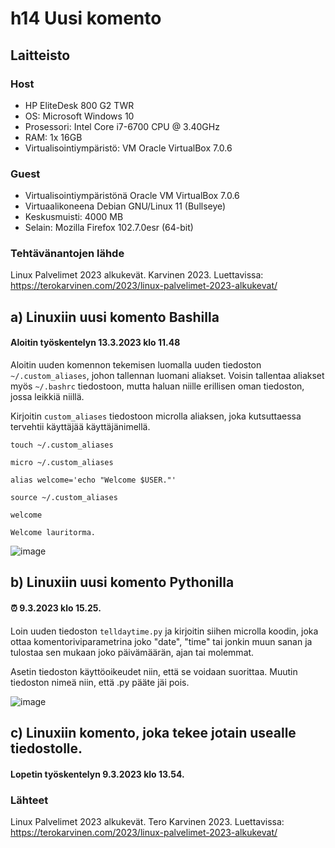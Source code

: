 # h14 Uusi komento

## Laitteisto  

### Host  

* HP EliteDesk 800 G2 TWR  
* OS: Microsoft Windows 10   
* Prosessori: Intel Core i7-6700 CPU @ 3.40GHz  
* RAM: 1x 16GB  
* Virtualisointiympäristö: VM Oracle VirtualBox 7.0.6  

### Guest
* Virtualisointiympäristönä Oracle VM VirtualBox 7.0.6  
* Virtuaalikoneena Debian GNU/Linux 11 (Bullseye)  
* Keskusmuisti: 4000 MB   
* Selain: Mozilla Firefox 102.7.0esr (64-bit)  

### Tehtävänantojen lähde  

Linux Palvelimet 2023 alkukevät. Karvinen 2023. Luettavissa: https://terokarvinen.com/2023/linux-palvelimet-2023-alkukevat/  

## a) Linuxiin uusi komento Bashilla  

#### Aloitin työskentelyn 13.3.2023 klo 11.48  

Aloitin uuden komennon tekemisen luomalla uuden tiedoston ```~/.custom_aliases```, johon tallennan luomani aliakset. Voisin tallentaa aliakset myös ```~/.bashrc``` tiedostoon, mutta haluan niille erillisen oman tiedoston, jossa leikkiä niillä.  
  
Kirjoitin ```custom_aliases``` tiedostoon microlla aliaksen, joka kutsuttaessa tervehtii käyttäjää käyttäjänimellä.  
  
```touch ~/.custom_aliases```    
  
```micro ~/.custom_aliases```    
  
```alias welcome='echo "Welcome $USER."'```  
  
```source ~/.custom_aliases```  
  
```welcome```  
  
```Welcome lauritorma.```

![image](https://user-images.githubusercontent.com/90974678/224666488-a14230d3-c6d8-459f-a081-399432ef5694.png) 


## b) Linuxiin uusi komento Pythonilla  

#### ⏰ 9.3.2023 klo 15.25.

Loin uuden tiedoston ```telldaytime.py``` ja kirjoitin siihen microlla koodin, joka ottaa komentoriviparametrina joko "date", "time" tai jonkin muun sanan ja tulostaa sen mukaan joko päivämäärän, ajan tai molemmat.  
  
Asetin tiedoston käyttöoikeudet niin, että se voidaan suorittaa. Muutin tiedoston nimeä niin, että .py pääte jäi pois. 


![image](https://user-images.githubusercontent.com/90974678/224721225-c297e789-b325-4e83-ad02-db320d9317f3.png)
  

## c) Linuxiin komento, joka tekee jotain usealle tiedostolle.  

  
  
  
  
  
  
#### Lopetin työskentelyn 9.3.2023 klo 13.54.

### Lähteet



Linux Palvelimet 2023 alkukevät. Tero Karvinen 2023. Luettavissa: https://terokarvinen.com/2023/linux-palvelimet-2023-alkukevat/  

